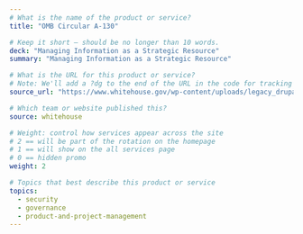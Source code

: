 ```yaml
---
# What is the name of the product or service?
title: "OMB Circular A-130"

# Keep it short — should be no longer than 10 words.
deck: "Managing Information as a Strategic Resource"
summary: "Managing Information as a Strategic Resource"

# What is the URL for this product or service?
# Note: We'll add a ?dg to the end of the URL in the code for tracking purposes
source_url: "https://www.whitehouse.gov/wp-content/uploads/legacy_drupal_files/omb/circulars/A130/a130revised.pdf"

# Which team or website published this?
source: whitehouse

# Weight: control how services appear across the site
# 2 == will be part of the rotation on the homepage
# 1 == will show on the all services page
# 0 == hidden promo
weight: 2

# Topics that best describe this product or service
topics:
  - security
  - governance
  - product-and-project-management
---
```


